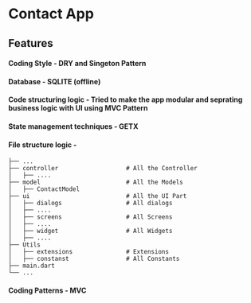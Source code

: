 # Contact App
## Features 
#### Coding Style - DRY and Singeton Pattern 
#### Database -  SQLITE (offline)
#### Code structuring logic - Tried to make the app modular and seprating business logic with UI using MVC Pattern
#### State management techniques - GETX 
#### File structure logic - 
    ├── ...
    ├── controller                   # All the Controller 
    │   ├── ....
    ├── model                        # All the Models 
    │   ├── ContactModel               
    ├── ui                           # All the UI Part
    │   ├── dialogs                  # All dialogs 
    │   ├── ....
    │   ├── screens                  # All Screens 
    │   ├── ....
    │   ├── widget                   # All Widgets 
    │   ├── ....
    ├── Utils
    │   ├── extensions               # Extensions
    │   ├── constanst                # All Constants
    ├── main.dart 
    └── ...
#### Coding Patterns - MVC 
